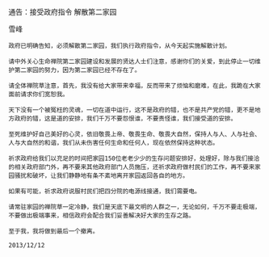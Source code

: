 通告：接受政府指令 解散第二家园

雪峰


    政府已明确告知，必须解散第二家园，我们执行政府指令，从今天起实施解散计划。

    请中外关心生命禅院第二家园建设和发展的贤达人士们注意，感谢你们的关爱，到此停止一切维护第二家园的努力，因为第二家园已经不存在了。

    请全体禅院草注意，首先，我没有给大家带来幸福，反而带来了烦恼和磨难，在此，我跪在大家面前请求你们宽恕我。

    天下没有一个被冤枉的灵魂，一切在道中运行，这不是政府的错，也不是共产党的错，更不是地方政府的错，这是道的安排，我们千万不要怨恨谁，不要责怪谁，我们接受道的安排。

    至死维护好自己美好的心灵，依旧敬畏上帝、敬畏生命、敬畏大自然，保持人与人、人与社会、人与大自然的和谐，我们从未伤害任何生命和任何人，现在依然保持这种状态。

    祈求政府给我们以充足的时间把家园150位老老少少的生存问题安排好，处理好，除与我们接洽的相关政府部门外，再不要来其他政府部门人员施压，还祈求政府做村民们的工作，再不要来家园骚扰和破坏，让我们静静地有条不紊地离开家园返回各自的地方。

    如果有可能，祈求政府说服村民们把四分院的电源线接通，我们需要电。

    请常驻家园的禅院草一定冷静，我们是天底下最文明的人群之一，无论如何，千万不要走极端，不要做出极端事来，相信政府会配合我们妥善解决好大家的生存之路。

    至于我，我将做到最后一个撤离。

    2013/12/12



